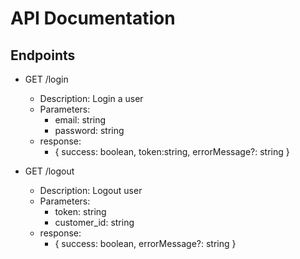 # API Documentation

## Endpoints

- GET /login

  - Description: Login a user
  - Parameters:
    - email: string
    - password: string
  - response:
    - { success: boolean, token:string, errorMessage?: string }

- GET /logout
  - Description: Logout user
  - Parameters:
    - token: string
    - customer_id: string
  - response:
    - { success: boolean, errorMessage?: string }
